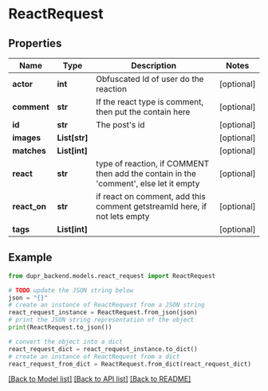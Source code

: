 # ReactRequest


## Properties

Name | Type | Description | Notes
------------ | ------------- | ------------- | -------------
**actor** | **int** | Obfuscated Id of user do the reaction | [optional] 
**comment** | **str** | If the react type is comment, then put the contain here | [optional] 
**id** | **str** | The post&#39;s id | [optional] 
**images** | **List[str]** |  | [optional] 
**matches** | **List[int]** |  | [optional] 
**react** | **str** | type of reaction, if COMMENT then add the contain in the &#39;comment&#39;, else let it empty | [optional] 
**react_on** | **str** | if react on comment, add this comment getstreamId here, if not lets empty | [optional] 
**tags** | **List[int]** |  | [optional] 

## Example

```python
from dupr_backend.models.react_request import ReactRequest

# TODO update the JSON string below
json = "{}"
# create an instance of ReactRequest from a JSON string
react_request_instance = ReactRequest.from_json(json)
# print the JSON string representation of the object
print(ReactRequest.to_json())

# convert the object into a dict
react_request_dict = react_request_instance.to_dict()
# create an instance of ReactRequest from a dict
react_request_from_dict = ReactRequest.from_dict(react_request_dict)
```
[[Back to Model list]](../README.md#documentation-for-models) [[Back to API list]](../README.md#documentation-for-api-endpoints) [[Back to README]](../README.md)


